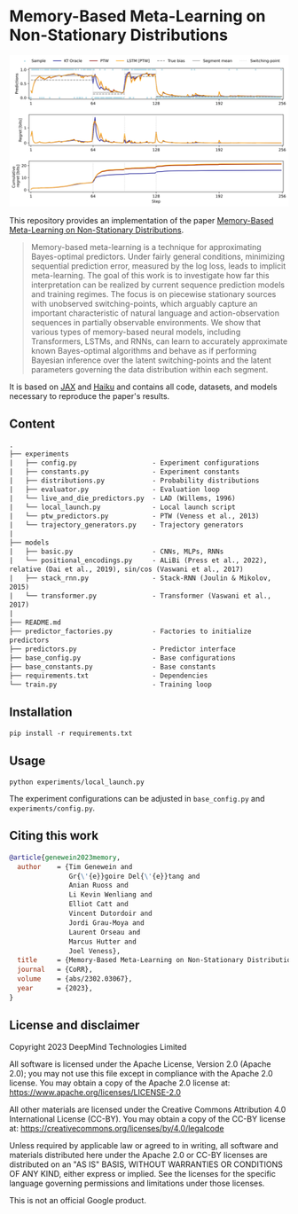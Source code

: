 # Memory-Based Meta-Learning on Non-Stationary Distributions

<p align="center">
  <img src="https://raw.githubusercontent.com/deepmind/nonstationary_mbml/master/overview.svg" alt="Overview figure"/>
</p>

This repository provides an implementation of the paper [Memory-Based Meta-Learning on Non-Stationary Distributions](https://arxiv.org/abs/2302.03067).

> Memory-based meta-learning is a technique for approximating Bayes-optimal predictors.
> Under fairly general conditions, minimizing sequential prediction error, measured by the log loss, leads to implicit meta-learning.
> The goal of this work is to investigate how far this interpretation can be realized by current sequence prediction models and training regimes.
> The focus is on piecewise stationary sources with unobserved switching-points, which arguably capture an important characteristic of natural language and action-observation sequences in partially observable environments.
> We show that various types of memory-based neural models, including Transformers, LSTMs, and RNNs, can learn to accurately approximate known Bayes-optimal algorithms and behave as if performing Bayesian inference over the latent switching-points and the latent parameters governing the data distribution within each segment.

It is based on [JAX](https://jax.readthedocs.io) and [Haiku](https://dm-haiku.readthedocs.io) and contains all code, datasets, and models necessary to reproduce the paper's results.


## Content

```
.
├── experiments
|   ├── config.py                   - Experiment configurations
|   ├── constants.py                - Experiment constants
|   ├── distributions.py            - Probability distributions
|   ├── evaluator.py                - Evaluation loop
|   └── live_and_die_predictors.py  - LAD (Willems, 1996)
|   └── local_launch.py             - Local launch script
|   └── ptw_predictors.py           - PTW (Veness et al., 2013)
|   └── trajectory_generators.py    - Trajectory generators
|
├── models
|   ├── basic.py                    - CNNs, MLPs, RNNs
|   └── positional_encodings.py     - ALiBi (Press et al., 2022), relative (Dai et al., 2019), sin/cos (Vaswani et al., 2017)
|   ├── stack_rnn.py                - Stack-RNN (Joulin & Mikolov, 2015)
|   └── transformer.py              - Transformer (Vaswani et al., 2017)
|
├── README.md
├── predictor_factories.py          - Factories to initialize predictors
├── predictors.py                   - Predictor interface
├── base_config.py                  - Base configurations
├── base_constants.py               - Base constants
├── requirements.txt                - Dependencies
└── train.py                        - Training loop
```


## Installation

```
pip install -r requirements.txt
```


## Usage

```
python experiments/local_launch.py
```

The experiment configurations can be adjusted in `base_config.py` and
`experiments/config.py`.


## Citing this work

```bibtex
@article{genewein2023memory,
  author    = {Tim Genewein and
               Gr{\'{e}}goire Del{\'{e}}tang and
               Anian Ruoss and
               Li Kevin Wenliang and
               Elliot Catt and
               Vincent Dutordoir and
               Jordi Grau-Moya and
               Laurent Orseau and
               Marcus Hutter and
               Joel Veness},
  title     = {Memory-Based Meta-Learning on Non-Stationary Distributions},
  journal   = {CoRR},
  volume    = {abs/2302.03067},
  year      = {2023},
}
```


## License and disclaimer

Copyright 2023 DeepMind Technologies Limited

All software is licensed under the Apache License, Version 2.0 (Apache 2.0);
you may not use this file except in compliance with the Apache 2.0 license.
You may obtain a copy of the Apache 2.0 license at:
https://www.apache.org/licenses/LICENSE-2.0

All other materials are licensed under the Creative Commons Attribution 4.0
International License (CC-BY). You may obtain a copy of the CC-BY license at:
https://creativecommons.org/licenses/by/4.0/legalcode

Unless required by applicable law or agreed to in writing, all software and
materials distributed here under the Apache 2.0 or CC-BY licenses are
distributed on an "AS IS" BASIS, WITHOUT WARRANTIES OR CONDITIONS OF ANY KIND,
either express or implied. See the licenses for the specific language governing
permissions and limitations under those licenses.

This is not an official Google product.
